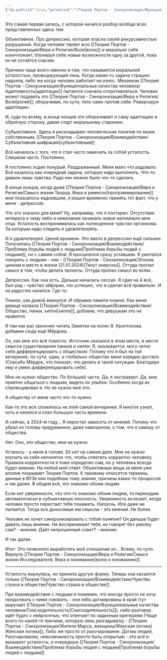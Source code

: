 ```yaml
---
{"dg-publish":true,"permalink":"/Теория Портов - Синхронизация/Функциональные качества человека/Старение, Депрессия, Усталость/"}
---
```


Это самая первая запись, с которой начался разбор вообще всех представленных здесь тем.

Объективное.
Про депрессию, которая опасна своей рекурсивностью разрушения.
Когда человек теряет всю [[Теория Портов - Синхронизация/Вера и Религия/Воля\|волю]] и морально себя изничтожает, блокируя себе новые возможности одну за другой, пока их не остаётся совсем.

Причина чаще всего именно в том, что называется моральной усталостью, провоцирующей лень. Когда какая-то задача страшно надоела, либо же когда человек работает на износ.
Механизм [[Теория Портов - Синхронизация/Функциональные качества человека/Адаптивность\|адаптации]] пытается сначала сопротивляться. Человек может подавить это [[Теория Портов - Синхронизация/Вера и Религия/Воля\|волей]], оборачивая, по сути, тело само против себя. Реверсируя адаптацию.

И, судя по всему, в конце концов это оборачивает и саму адаптацию в обратную сторону, давая старт моральному старению.

Субъективное.
Здесь я раскладываю человеческие понятия по моим собственным, [[Теория Портов - Синхронизация/Взаимодействие/Субъективная шифрация\|субъективным]]

Всё началось с того, что я стал часто замечать за собой усталость. Слишком часто. Постоянно.

Я постоянно ходил понурый. Раздраженный. Меня мало что радовало. Всё казалось как очередная задача, которую надо выполнить. Что-то давали лишь чувства. Ради них можно было что-то сделать.

В конце концов, когда даже [[Теория Портов - Синхронизация/Вера и Религия/Смысл жизни Творца. Вера в ремесло\|программирование]] мне показалось надоевшим, я решил временно принять тот факт, что у меня - депрессия.

Что это значило для меня?
Ну, например, что я постарел. Отсутствие интереса к чему либо и нежелание начинать новое напомнило мне отца. Усталость воспринималась как полноценное чувство организма. За которым надо следить и удовлетворять.

И я удовлетворял. Ценой времени. Это ввело в депрессию ещё сильнее. Получилась [[Теория Портов - Синхронизация/Взаимодействие/Проблема борьбы людей с людьми\|Проблема борьбы людей с людьми]], но с самим собой. Я просыпался сразу уставшим. Я умотался говорить с людьми - они - [[Теория Портов - Синхронизация/Эгоизм, цинизм и место в жизни (21.01.2024)\|Тянут энергию]]. Оттуда пропал смысл в том, чтобы делать проекты. Оттуда пропал смысл во всём.

Депрессия. Как она есть.
Дальше началась сессия. Я сдал на 4 всё, был рад - чувство эйфории, что успешно, что я сделал всё правильно. И на радостях напился. Где-то.

Помню, как домой вернулся. И обрывки памяти помню.
Как меня девица назвала [[Теория Портов - Синхронизация/Взаимодействие/Общество, панки, хиппи\|хиппи]], добавив, что девушкам это не нравится.

Я там как раз закончил читать Заметки на полях В. Криптонова. добавим сюда ещё Мёрдока.

Ох, как мне это всё помогло. Источник оказался в этом месте, в месте смысла существования панков и хиппи.
Я, оказывается, могу четко себя дифференцировать с обществом. Потому что я был на той вечеринке, по сути, один, а глобально общество меня изрядно достало (Спасибо Мёрдок, что показал, что делать в такой ситуации. Благодаря ему и умею дифференцировать себя).

Мне не нужно общество. По большей части.
Да, я экстраверт. Да, мне приятно общаться с людьми, видеть их улыбки. Особенно когда их спровоцировал я.
Но не нужно мне это.

А обществу от меня часто что-то нужно.

Как-то это все сложилось на этой самой вечеринке. Я многое узнал, хоть и напился и спал большую часть времени.

И сейчас, в 2024-м году...
Я перестал зависеть от мнений. Потому что убрал из головы придуманное, даже навязанное, о том, что я завишу от общества.

Нет. Оно, это общество, мне не нужно.

Усталось - у меня в голове. Её нет на самом деле. Мне не нужно корчить из себя непонятно что, чтобы ответить корректно человеку. Правила корректности я тоже определял сам, но у человека всегда будет мнение. На любой мой ответ. 
Объективные вещи за меня уже вполне покрывает Теория Портов. К таковому относятся термины, данные в ВУЗе или подобные тому знания, причины каких-то процессов и так далее. В общем всё, что знакомо обоим людям.

Если нет уверенности, что что-то знакомо обоим людям, то переходим автоматически в субъективную плоскость.
Уверенность исчезает, когда человек просто перестает тебя понимать. Напрочь. Или даже не пытается.
Тогда все доносимые им смыслы - это мнения. Не более.

Человек не хочет синхронизировать с тобой понятия? Он дальше будет давать лишь мнение.
Не воспринимает тебя, но говорит без умолку сам? - мнения.
Даёт непрошенный совет? - мнение.

И так далее.

Итог:
Это позволило выработать моё отношение ко... Всему, по сути. Вернуло [[Теория Портов - Синхронизация/Вера и Религия/Смысл жизни Исследователя, Вера в понимание\|волю к пониманию]]

---
Усталость вернулась, но приняла другую форму. Теперь она касается только [[Теория Портов - Синхронизация/Взаимодействие/Чувство страха в обществе\|Чувство страха в обществе]].

При взаимодействии с людьми я понимаю, что иногда просто не хочу продолжать с ними говорить - они либо догмированы в край (тут выручает [[Теория Портов - Синхронизация/Функциональные качества человека/Снисходительность\|Снисходительность]]), либо разговор идёт будто с нейросетью, что отвечает по заданным критериям (Чаще всего по какой-то причине, которую лень разгадывать) - [[Теория Портов - Синхронизация/Жители Марса, женщины/Женская логика\|Женская логика]],
Либо же просто от разочарования.
Догмы людей, Разочарование, невозможность просто быть открытым - это всё и вызывает усталость, и очередную [[Теория Портов - Синхронизация/Взаимодействие/Проблема борьбы людей с людьми\|Проблема борьбы людей с людьми]]
